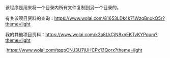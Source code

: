 该程序是用来将一个目录内所有文件复制到另一个目录的。

有关该项目资料的查询：https://www.wolai.com/81653LDk4k71WzqBnokQ5r?theme=light

我的其他项目资料：https://www.wolai.com/k3a8LkCjN8xnEKTvKYPqum?theme=light

​								  https://www.wolai.com/tqqpCNJ3U7jUHCPx13Qorx?theme=light
